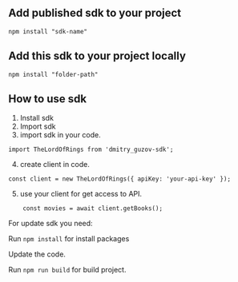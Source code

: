 ## Add published sdk to your project

`npm install "sdk-name"`

## Add this sdk to your project locally

`npm install "folder-path"`

## How to use sdk

1. Install sdk
2. Import sdk
3. import sdk in your code.

```
import TheLordOfRings from 'dmitry_guzov-sdk';
```

4. create client in code.

```
const client = new TheLordOfRings({ apiKey: 'your-api-key' });
```

5. use your client for get access to API.

```
    const movies = await client.getBooks();
```

For update sdk you need: 

Run `npm install` for install packages

Update the code. 

Run `npm run build` for build project.
